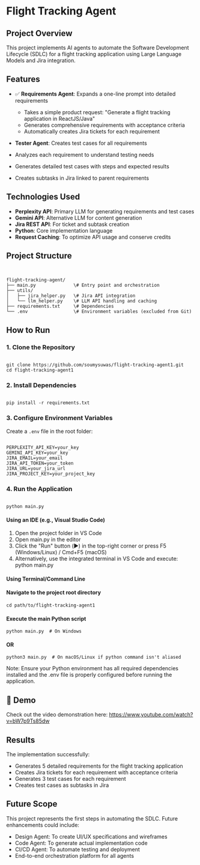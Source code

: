 # Flight Tracking Agent

##  Project Overview
This project implements AI agents to automate the Software Development Lifecycle (SDLC) for a flight tracking application using Large Language Models and Jira integration.

##  Features
- ✅ **Requirements Agent**: Expands a one-line prompt into detailed requirements
  - Takes a simple product request: "Generate a flight tracking application in ReactJS/Java"
  - Generates comprehensive requirements with acceptance criteria
  - Automatically creates Jira tickets for each requirement
  
-  **Tester Agent**: Creates test cases for all requirements
  - Analyzes each requirement to understand testing needs
  - Generates detailed test cases with steps and expected results
  - Creates subtasks in Jira linked to parent requirements

##  Technologies Used
- **Perplexity API**: Primary LLM for generating requirements and test cases
- **Gemini API**: Alternative LLM for content generation
- **Jira REST API**: For ticket and subtask creation
- **Python**: Core implementation language
- **Request Caching**: To optimize API usage and conserve credits

##  Project Structure
```


flight-tracking-agent/
├── main.py              \# Entry point and orchestration
├── utils/
│   ├── jira_helper.py   \# Jira API integration
│   └── llm_helper.py    \# LLM API handling and caching
├── requirements.txt     \# Dependencies
└── .env                 \# Environment variables (excluded from Git)

```

##  How to Run

### 1. Clone the Repository
```

git clone https://github.com/soumysuwas/flight-tracking-agent1.git
cd flight-tracking-agent1

```

### 2. Install Dependencies
```

pip install -r requirements.txt

```

### 3. Configure Environment Variables
Create a `.env` file in the root folder:
```

PERPLEXITY_API_KEY=your_key
GEMINI_API_KEY=your_key
JIRA_EMAIL=your_email
JIRA_API_TOKEN=your_token
JIRA_URL=your_jira_url
JIRA_PROJECT_KEY=your_project_key

```

### 4. Run the Application
```

python main.py

```
#### Using an IDE (e.g., Visual Studio Code)
1. Open the project folder in VS Code
2. Open main.py in the editor
3. Click the "Run" button (▶️) in the top-right corner
   or press F5 (Windows/Linux) / Cmd+F5 (macOS)
4. Alternatively, use the integrated terminal in VS Code 
   and execute: python main.py

#### Using Terminal/Command Line

#### Navigate to the project root directory
```
cd path/to/flight-tracking-agent1
```
#### Execute the main Python script
```
python main.py  # On Windows
```
#### OR
```
python3 main.py  # On macOS/Linux if python command isn't aliased
```
Note: Ensure your Python environment has all required dependencies installed and the .env file is properly configured before running the application.

## 🎥 Demo
Check out the video demonstration here: https://www.youtube.com/watch?v=bW7p9Ts85dw

##  Results
The implementation successfully:
- Generates 5 detailed requirements for the flight tracking application
- Creates Jira tickets for each requirement with acceptance criteria
- Generates 3 test cases for each requirement
- Creates test cases as subtasks in Jira

##  Future Scope
This project represents the first steps in automating the SDLC. Future enhancements could include:
- Design Agent: To create UI/UX specifications and wireframes
- Code Agent: To generate actual implementation code
- CI/CD Agent: To automate testing and deployment
- End-to-end orchestration platform for all agents

```
